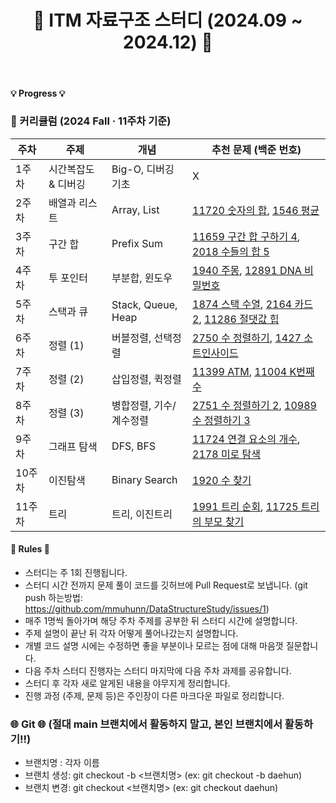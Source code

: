 <div align="center">

# 🐨 ITM 자료구조 스터디 (2024.09 ~ 2024.12) 🐨

</div>

<br>

#### 💡 Progress 💡


### 📆 커리큘럼 (2024 Fall · 11주차 기준)

| 주차 | 주제 | 개념 | 추천 문제 (백준 번호) |
|------|------|------|--------------------------|
| 1주차 | 시간복잡도 & 디버깅 | Big-O, 디버깅 기초 | X |
| 2주차 | 배열과 리스트 | Array, List | [11720 숫자의 합](https://www.acmicpc.net/problem/11720), [1546 평균](https://www.acmicpc.net/problem/1546) |
| 3주차 | 구간 합 | Prefix Sum | [11659 구간 합 구하기 4](https://www.acmicpc.net/problem/11659), [2018 수들의 합 5](https://www.acmicpc.net/problem/2018) |
| 4주차 | 투 포인터 | 부분합, 윈도우 | [1940 주몽](https://www.acmicpc.net/problem/1940), [12891 DNA 비밀번호](https://www.acmicpc.net/problem/12891) |
| 5주차 | 스택과 큐 | Stack, Queue, Heap | [1874 스택 수열](https://www.acmicpc.net/problem/1874), [2164 카드2](https://www.acmicpc.net/problem/2164), [11286 절댓값 힙](https://www.acmicpc.net/problem/11286) |
| 6주차 | 정렬 (1) | 버블정렬, 선택정렬 | [2750 수 정렬하기](https://www.acmicpc.net/problem/2750), [1427 소트인사이드](https://www.acmicpc.net/problem/1427) |
| 7주차 | 정렬 (2) | 삽입정렬, 퀵정렬 | [11399 ATM](https://www.acmicpc.net/problem/11399), [11004 K번째 수](https://www.acmicpc.net/problem/11004) |
| 8주차 | 정렬 (3) | 병합정렬, 기수/계수정렬 | [2751 수 정렬하기 2](https://www.acmicpc.net/problem/2751), [10989 수 정렬하기 3](https://www.acmicpc.net/problem/10989) |
| 9주차 | 그래프 탐색 | DFS, BFS | [11724 연결 요소의 개수](https://www.acmicpc.net/problem/11724), [2178 미로 탐색](https://www.acmicpc.net/problem/2178) |
| 10주차 | 이진탐색 | Binary Search | [1920 수 찾기](https://www.acmicpc.net/problem/1920) |
| 11주차 | 트리 | 트리, 이진트리 | [1991 트리 순회](https://www.acmicpc.net/problem/1991), [11725 트리의 부모 찾기](https://www.acmicpc.net/problem/11725) |


#### 📃 Rules 📃

- 스터디는 주 1회 진행됩니다. 
- 스터디 시간 전까지 문제 풀이 코드를 깃허브에 Pull Request로 보냅니다. (git push 하는방법: https://github.com/mmuhunn/DataStructureStudy/issues/1)
- 매주 1명씩 돌아가며 해당 주차 주제를 공부한 뒤 스터디 시간에 설명합니다.
- 주제 설명이 끝난 뒤 각자 어떻게 풀어나갔는지 설명합니다.
- 개별 코드 설명 시에는 수정하면 좋을 부분이나 모르는 점에 대해 마음껏 질문합니다.
- 다음 주차 스터디 진행자는 스터디 마지막에 다음 주차 과제를 공유합니다.
- 스터디 후 각자 새로 알게된 내용을 야무지게 정리합니다. 
- 진행 과정 (주제, 문제 등)은 주인장이 다른 마크다운 파일로 정리합니다.

### 🌐 Git 🌐 (절대 main 브랜치에서 활동하지 말고, 본인 브랜치에서 활동하기!!)
- 브랜치명 : 각자 이름
- 브랜치 생성: git checkout -b <브랜치명> (ex: git checkout -b daehun)
- 브랜치 변경: git checkout <브랜치명> (ex: git checkout daehun)
